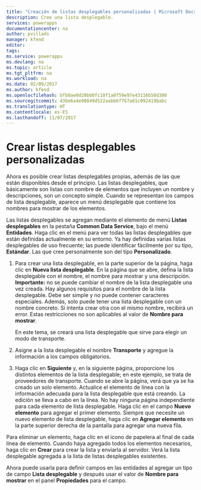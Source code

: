 ```yaml
---
title: "Creación de listas desplegables personalizadas | Microsoft Docs"
description: Cree una lista desplegable.
services: powerapps
documentationcenter: na
author: pvillads
manager: kfend
editor: 
tags: 
ms.service: powerapps
ms.devlang: na
ms.topic: article
ms.tgt_pltfrm: na
ms.workload: na
ms.date: 02/09/2017
ms.author: kfend
ms.openlocfilehash: bfb0ae0d20bb0fc10f1a8f59e97e43116b58d380
ms.sourcegitcommit: 43be6a4e08849d522aabb6f767a81c092419babc
ms.translationtype: HT
ms.contentlocale: es-ES
ms.lasthandoff: 11/07/2017
---
```

# <a name="create-custom-picklists"></a>Crear listas desplegables personalizadas
Ahora es posible crear listas desplegables propias, además de las que están disponibles desde el principio. Las listas desplegables, que básicamente son listas con nombre de elementos que incluyen un nombre y descripciones, son un concepto simple. Cuando se representan los campos de lista desplegable, aparece un menú desplegable que contiene los nombres para mostrar de los elementos. 

Las listas desplegables se agregan mediante el elemento de menú **Listas desplegables** en la pestaña **Common Data Service**, bajo el menú **Entidades**. Haga clic en el menú para ver todas las listas desplegables que están definidas actualmente en su entorno. Ya hay definidas varias listas desplegables de uso frecuente; las puede identificar fácilmente por su tipo, **Estándar**. Las que cree personalmente son del tipo **Personalizado**.

1. Para crear una lista desplegable, en la parte superior de la página, haga clic en **Nueva lista desplegable**. En la página que se abre, defina la lista desplegable con el nombre, el nombre para mostrar y una descripción.
   **Importante:** no se puede cambiar el nombre de la lista desplegable una vez creada. Hay algunos requisitos para el nombre de la lista desplegable. Debe ser simple y no puede contener caracteres especiales. Además, solo puede tener una lista desplegable con un nombre concreto. Si intenta crear otra con el mismo nombre, recibirá un error. Estas restricciones no son aplicables al valor de **Nombre para mostrar**.
   
    En este tema, se creará una lista desplegable que sirve para elegir un modo de transporte.
2. Asigne a la lista desplegable el nombre **Transporte** y agregue la información a los campos obligatorios.
3. Haga clic en **Siguiente** y, en la siguiente página, proporcione los distintos elementos de la lista desplegable; en este ejemplo, se trata de proveedores de transporte. Cuando se abre la página, verá que ya se ha creado un solo elemento. Actualice el elemento de línea con la información adecuada para la lista desplegable que está creando. La edición se lleva a cabo en la línea. No hay ninguna página independiente para cada elemento de lista desplegable. Haga clic en el campo **Nuevo elemento** para agregar el primer elemento. Siempre que necesite un nuevo elemento de lista desplegable, haga clic en **Agregar elemento** en la parte superior derecha de la pantalla para agregar una nueva fila. 

Para eliminar un elemento, haga clic en el icono de papelera al final de cada línea de elemento. Cuando haya agregado todos los elementos necesarios, haga clic en **Crear** para crear la lista y enviarla al servidor. Verá la lista desplegable agregada a la lista de listas desplegables existentes.

Ahora puede usarla para definir campos en las entidades al agregar un tipo de campo **Lista desplegable** y después usar el valor de **Nombre para mostrar** en el panel **Propiedades** para el campo. 

